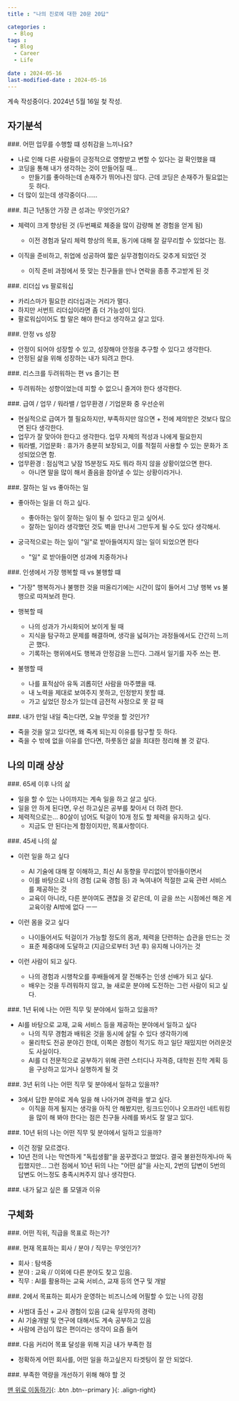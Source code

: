 ```yaml
--- 
title : "나의 진로에 대한 20문 20답"

categories : 
  - Blog
tags :
  - Blog
  - Career
  - Life
 
date : 2024-05-16
last-modified-date : 2024-05-16
---
```


계속 작성중이다. 2024년 5월 16일 첮 작성.

## 자기분석

###. 어떤 업무를 수행할 떄 성취감을 느끼나요?

- 나로 인해 다른 사람들이 긍정적으로 영향받고 변할 수 있다는 걸 확인했을 떄
- 코딩을 통해 내가 생각하는 것이 만들어질 때...
  - 만들기를 좋아하는데 손재주가 뛰어나진 않다. 근데 코딩은 손재주가 필요없는 듯 하다.
- 더 많이 있는데 생각중이다......

###. 최근 1년동안 가장 큰 성과는 무엇인가요?

- 체력이 크게 향상된 것 (두번째로 체중을 많이 감량해 본 경험을 얻게 됨)
  - 이전 경험과 달리 체력 향상의 목표, 동기에 대해 잘 갈무리할 수 있었다는 점. 

- 이직을 준비하고, 취업에 성공하여 짧은 실무경험이라도 갖추게 되었던 것
  - 이직 준비 과정에서 뜻 맞는 친구들을 만나 연락을 종종 주고받게 된 것

###. 리더십 vs 팔로워십

- 카리스마가 필요한 리더십과는 거리가 멀다.
- 하지만 서번트 리더십이라면 좀 더 가능성이 있다.
- 팔로워십이어도 할 말은 해야 한다고 생각하고 살고 있다.

###. 안정 vs 성장

- 안정이 되어야 성장할 수 있고, 성장해야 안정을 추구할 수 있다고 생각한다.
- 안정된 삶을 위해 성장하는 내가 되려고 한다.

###. 리스크를 두려워하는 편 vs 즐기는 편

- 두려워하는 성향이었는데 피할 수 없으니 즐겨야 한다 생각한다.

###. 급여 / 업무 / 워라밸 / 업무환경 / 기업문화 중 우선순위

- 현실적으로 급여가 젤 필요하지만, 부족하지만 않으면 + 전에 제의받은 것보다 많으면 된다 생각한다.
- 업무가 잘 맞아야 한다고 생각한다. 업무 자체의 적성과 나에게 필요한지
- 워라벨, 기업문화 : 휴가가 충분히 보장되고, 이를 적절히 사용할 수 있는 문화가 조성되었으면 함.
- 업무환경 : 점심먹고 낮잠 15분정도 자도 뭐라 하지 않을 상황이었으면 한다.
  - 아니면 말을 많이 해서 졸음을 참아낼 수 있는 상황이라거나.

###. 잘하는 일 vs 좋아하는 일

- 좋아하는 일을 더 하고 싶다.
  - 좋아하는 일이 잘하는 일이 될 수 있다고 믿고 싶어서.
  - 잘하는 일이라 생각했던 것도 벽을 만나서 그만두게 될 수도 있다 생각해서.

- 궁극적으로는 하는 일이 "일"로 받아들여지지 않는 일이 되었으면 한다
  - "일" 로 받아들이면 성과에 치중하거나 

###. 인생에서 가장 행복할 때 vs 불행할 떄

- "가장" 행복하거나 불행한 것을 떠올리기에는 시간이 많이 들어서 그냥 행복 vs 불행으로 따져보려 한다.

- 행복할 때
  - 나의 성과가 가시화되어 보이게 될 때
  - 지식을 탐구하고 문제를 해결하며, 생각을 넓혀가는 과정들에서도 간간히 느끼곤 했다.
  - 기록하는 행위에서도 행복과 안정감을 느낀다. 그래서 일기를 자주 쓰는 편.

- 불행할 때
  - 나를 표적삼아 유독 괴롭히던 사람을 마주헀을 때.
  - 내 노력을 제대로 보여주지 못하고, 인정받지 못할 떄.
  - 가고 싶었던 장소가 있는데 금전적 사정으로 못 갈 때

###. 내가 만일 내일 죽는다면, 오늘 무엇을 할 것인가? 

- 죽을 것을 알고 있다면, 왜 죽게 되는지 이유를 탐구할 듯 하다.
- 죽을 수 밖에 없을 이유를 안다면, 하룻동안 삶을 최대한 정리해 볼 것 같다.

## 나의 미래 상상

###. 65세 이후 나의 삶

- 일을 할 수 있는 나이까지는 계속 일을 하고 살고 싶다.
- 일을 안 하게 된다면, 우선 하고싶은 공부를 찾아서 더 하려 한다.
- 체력적으로는... 80살이 넘어도 턱걸이 10개 정도 할 체력을 유지하고 싶다.
  - 지금도 안 된다는게 함정이지만, 목표사항이다.

###. 45세 나의 삶

- 이런 일을 하고 싶다
  - AI 기술에 대해 잘 이해하고, 최신 AI 동향을 무리없이 받아들이면서
  - 이를 바탕으로 나의 경험 (교육 경험 등) 과 녹여내어 적절한 교육 관련 서비스를 제공하는 것
  - 교육이 아니라, 다른 분야여도 괜찮을 것 같은데, 이 글을 쓰는 시점에선 해온 게 교육이랑 AI밖에 없다 ㅡㅡ

- 이런 몸을 갖고 싶다
  - 나이들어서도 턱걸이가 가능할 정도의 몸과, 체력을 단련하는 습관을 만드는 것
  - 표준 체중대에 도달하고 (지금으로부터 3년 후) 유지해 나아가는 것

- 이런 사람이 되고 싶다.
  - 나의 경험과 시행착오를 후배들에게 잘 전해주는 인생 선배가 되고 싶다.
  - 배우는 것을 두려워하지 않고, 늘 새로운 분야에 도전하는 그런 사람이 되고 싶다.

###. 1년 뒤에 나는 어떤 직무 및 분야에서 일하고 있을까?

- AI를 바탕으로 교재, 교육 서비스 등을 제공하는 분야에서 일하고 싶다
  - 나의 직무 경험과 배워온 것을 동시에 살릴 수 있다 생각하기에
  - 물리학도 전공 분야긴 한데, 이쪽은 경험이 적기도 하고 일단 재밌지만 어려운것도 사실이다.
  - AI를 더 전문적으로 공부하기 위해 관련 스터디나 자격증, 대학원 진학 계획 등을 구상하고 있거나 실행하게 될 것

###. 3년 뒤의 나는 어떤 직무 및 분야에서 일하고 있을까?

- 3에서 답한 분야로 게속 일을 해 나아가며 경력을 쌓고 싶다.
  - 이직을 하게 될지는 생각을 아직 안 해봤지만, 링크드인이나 오프라인 네트워킹을 많이 해 봐야 한다는 점은 친구들 사례를 봐서도 잘 알고 있다.

###. 10년 뒤의 나는 어떤 직무 및 분야에서 일하고 있을까?

- 이건 정말 모르겠다.
- 10년 전의 나는 막연하게 "독립생활"을 꿈꾸겠다고 했었다. 결국 불완전하게나마 독립했지만... 
그런 점에서 10년 뒤의 나는 "어떤 삶"을 사는지, 2번의 답변이 5번의 답변도 어느정도 충족시켜주지 않나 생각한다.

###. 내가 닮고 싶은 롤 모델과 이유

## 구체화

###. 어떤 직위, 직급을 목표로 하는가?

###. 현재 목표하는 회사 / 분야 / 직무는 무엇인가?

- 회사 : 탐색중
- 분야 : 교육 // 이외에 다른 분야도 찾고 있음.
- 직무 : AI를 활용하는 교육 서비스, 교재 등의 연구 및 개발

###. 2에서 목표하는 회사가 운영하는 비즈니스에 어필할 수 있는 나의 강점

- 사범대 출신 + 교사 경험이 있음 (교육 실무자의 경력)
- AI 기술개발 및 연구에 대해서도 계속 공부하고 있음
- 사람에 관심이 많은 편이라는 생각이 요즘 들어 

###. 다음 커리어 목표 달성을 위해 지금 내가 부족한 점

- 정확하게 어떤 회사를, 어떤 일을 하고싶은지 타겟팅이 잘 안 되었다.

###. 부족한 역량을 개선하기 위해 해야 할 것




[맨 위로 이동하기](#){: .btn .btn--primary }{: .align-right}
